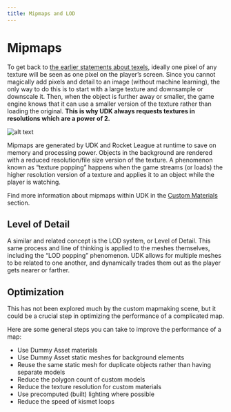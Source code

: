```yaml
---
title: Mipmaps and LOD
---
```

# Mipmaps

To get back to [the earlier statements about texels](08_resolution.md), ideally one pixel of any texture will be seen as one pixel on the player’s screen. Since you cannot magically add pixels and detail to an image (without machine learning), the only way to do this is to start with a large texture and downsample or downscale it. Then, when the object is further away or smaller, the game engine knows that it can use a smaller version of the texture rather than loading the original. **This is why UDK always requests textures in resolutions which are a power of 2.**

![alt text](/images/Blender/basics/image240.png "Mip map meep moop")

Mipmaps are generated by UDK and Rocket League at runtime to save on memory and processing power. Objects in the background are rendered with a reduced resolution/file size version of the texture. A phenomenon known as “texture popping” happens when the game streams (or loads) the higher resolution version of a texture and applies it to an object while the player is watching.

Find more information about mipmaps within UDK in the [Custom Materials](../udk/17_custom_material.md) section.

## Level of Detail

A similar and related concept is the LOD system, or Level of Detail. This same process and line of thinking is applied to the meshes themselves, including the “LOD popping” phenomenon. UDK allows for multiple meshes to be related to one another, and dynamically trades them out as the player gets nearer or farther.

## Optimization <Badge text="not finished" type="warning"/>

This has not been explored much by the custom mapmaking scene, but it could be a crucial step in optimizing the performance of a complicated map.

Here are some general steps you can take to improve the performance of a map:

* Use Dummy Asset materials
* Use Dummy Asset static meshes for background elements
* Reuse the same static mesh for duplicate objects rather than having separate models
* Reduce the polygon count of custom models
* Reduce the texture resolution for custom materials
* Use precomputed (built) lighting where possible
* Reduce the speed of kismet loops
